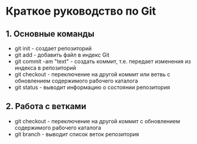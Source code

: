 # Краткое руководство по  Git
## 1. Основные команды
* git init - создает репозиторий
* git add <filename> - добавить файл в индекс Git
* git commit -am "text" - создать коммит, т.е. передает изменения из индекса в репозиторий
* git checkout <hash> - переключение на другой коммит или ветвь с обновлением содержимого рабочего каталога
* git status - выводит информацию о состоянии репозитория
## 2. Работа с ветками
* git checkout <hash> - переключение на другой коммит с обновлением содержимого рабочего каталога
* git branch - выводит список веток репозитория
